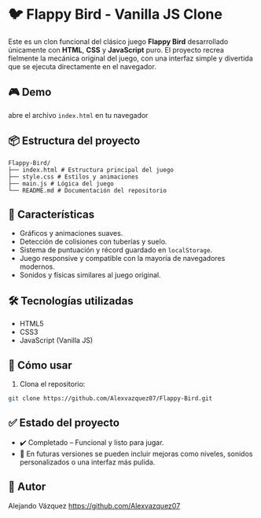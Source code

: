 # 🐦 Flappy Bird - Vanilla JS Clone

Este es un clon funcional del clásico juego **Flappy Bird** desarrollado únicamente con **HTML**, **CSS** y **JavaScript** puro. El proyecto recrea fielmente la mecánica original del juego, con una interfaz simple y divertida que se ejecuta directamente en el navegador.

## 🎮 Demo
abre el archivo `index.html` en tu navegador

## 📦 Estructura del proyecto
```
Flappy-Bird/
├── index.html # Estructura principal del juego
├── style.css # Estilos y animaciones
├── main.js # Lógica del juego
└── README.md # Documentación del repositorio
```
## 🚀 Características

- Gráficos y animaciones suaves.
- Detección de colisiones con tuberías y suelo.
- Sistema de puntuación y récord guardado en `localStorage`.
- Juego responsive y compatible con la mayoría de navegadores modernos.
- Sonidos y físicas similares al juego original.

## 🛠️ Tecnologías utilizadas

- HTML5
- CSS3
- JavaScript (Vanilla JS)

## 📂 Cómo usar

1. Clona el repositorio:

```bash
git clone https://github.com/Alexvazquez07/Flappy-Bird.git
```
## ✅ Estado del proyecto
- ✔️ Completado – Funcional y listo para jugar.
- 🔧 En futuras versiones se pueden incluir mejoras como niveles, sonidos personalizados o una interfaz más pulida.

## 👤 Autor
Alejando Vázquez
https://github.com/Alexvazquez07
